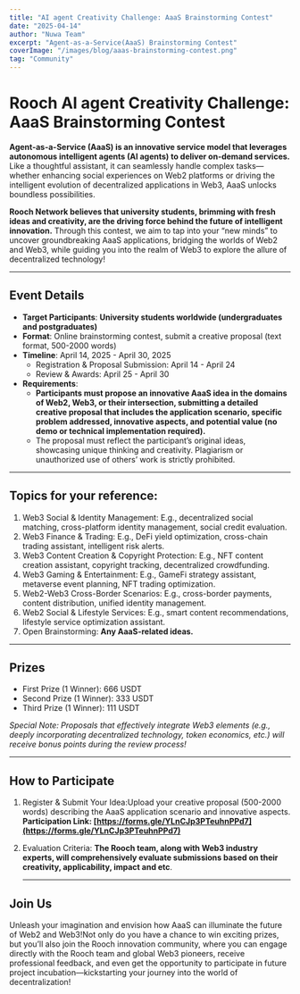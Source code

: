 ```yaml
---
title: "AI agent Creativity Challenge: AaaS Brainstorming Contest"
date: "2025-04-14"
author: "Nuwa Team"
excerpt: "Agent-as-a-Service(AaaS) Brainstorming Contest"
coverImage: "/images/blog/aaas-brainstorming-contest.png"
tag: "Community"
---
```


# Rooch AI agent Creativity Challenge: AaaS Brainstorming Contest

**Agent-as-a-Service (AaaS) is an innovative service model that leverages autonomous intelligent agents (AI agents) to deliver on-demand services.** Like a thoughtful assistant, it can seamlessly handle complex tasks—whether enhancing social experiences on Web2 platforms or driving the intelligent evolution of decentralized applications in Web3, AaaS unlocks boundless  possibilities.

**Rooch Network believes that university students, brimming with fresh ideas and creativity, are the driving force behind the future of intelligent innovation.** Through this contest, we aim to tap into your “new minds” to uncover groundbreaking AaaS applications, bridging the worlds of Web2 and Web3, while guiding you into the realm of Web3 to explore the allure of  decentralized technology!

---

## Event Details

- **Target Participants**: **University students worldwide (undergraduates and postgraduates)**
- **Format**: Online brainstorming contest, submit a creative proposal (text format, 500-2000 words)
- **Timeline**: April 14, 2025 - April 30, 2025
    - Registration & Proposal Submission: April 14 - April 24
    - Review & Awards: April 25 - April 30
- **Requirements**:
    - **Participants must propose an innovative AaaS idea in the domains of Web2, Web3, or their intersection, submitting a detailed creative proposal that includes the application scenario, specific problem addressed, innovative aspects, and potential value (no demo or technical implementation required).**
    - The proposal must reflect the participant’s original ideas, showcasing unique thinking and creativity. Plagiarism or unauthorized use of others’ work is strictly prohibited.

---

## Topics for your reference:

1. Web3 Social & Identity Management: E.g., decentralized social matching, cross-platform identity management, social credit evaluation.
2. Web3 Finance & Trading: E.g., DeFi yield optimization, cross-chain trading assistant, intelligent risk alerts.
3. Web3 Content Creation & Copyright Protection: E.g., NFT content creation assistant, copyright tracking, decentralized crowdfunding.
4. Web3 Gaming & Entertainment: E.g., GameFi strategy assistant, metaverse event planning, NFT trading optimization.
5. Web2-Web3 Cross-Border Scenarios: E.g., cross-border payments, content distribution, unified identity management.
6. Web2 Social & Lifestyle Services: E.g., smart content recommendations, lifestyle service optimization assistant.
7. Open Brainstorming: **Any AaaS-related ideas.**

---

## Prizes

- First Prize (1 Winner): 666 USDT
- Second Prize (1 Winner): 333 USDT
- Third Prize (1 Winner): 111 USDT

*Special Note: Proposals that effectively integrate Web3 elements (e.g., deeply incorporating decentralized technology, token economics, etc.) will receive bonus points during the review process!*

---

## How to Participate

1. Register & Submit Your Idea:Upload your creative proposal (500-2000 words) describing the AaaS application scenario and innovative aspects. **Participation Link: [https://forms.gle/YLnCJp3PTeuhnPPd7](https://forms.gle/YLnCJp3PTeuhnPPd7)**
2. Evaluation Criteria: **The Rooch team, along with Web3 industry experts, will comprehensively evaluate submissions based on their creativity, applicability, impact and etc**.


    ---


## Join Us

Unleash your imagination and envision how AaaS can illuminate the future of Web2 and Web3!Not only do you have a chance to win exciting prizes, but you’ll also join the Rooch innovation community, where you can engage directly with the Rooch team and global Web3 pioneers, receive professional feedback, and even get the opportunity to participate in future project incubation—kickstarting your journey into the world of decentralization!